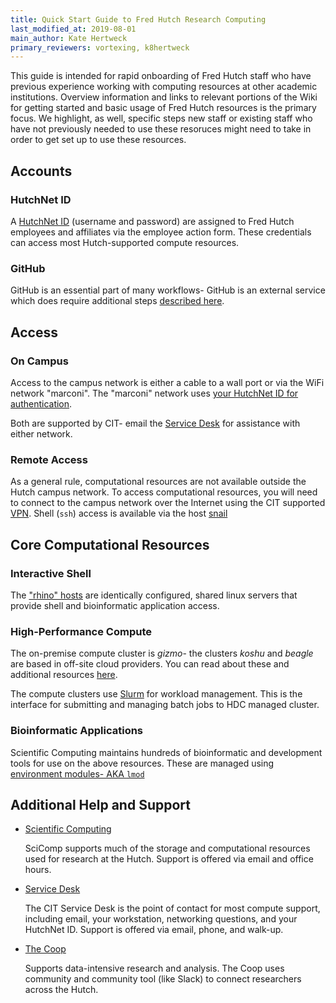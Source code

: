 ```yaml
---
title: Quick Start Guide to Fred Hutch Research Computing
last_modified_at: 2019-08-01
main_author: Kate Hertweck
primary_reviewers: vortexing, k8hertweck
---
```


This guide is intended for rapid onboarding of Fred Hutch staff who have previous experience working with computing resources at other academic institutions.  Overview information and links to relevant portions of the Wiki for getting started and basic usage of Fred Hutch resources is the primary focus. We highlight, as well, specific steps new staff or existing staff who have not previously needed to use these resoruces might need to take in order to get set up to use these resources.

## Accounts

### HutchNet ID

A [HutchNet ID](https://sciwiki.fredhutch.org/scicomputing/access_credentials/#hutchnet-id)  (username and password) are assigned to Fred Hutch employees and affiliates via the employee action form.  These credentials can access most Hutch-supported compute resources.

### GitHub

GitHub is an essential part of many workflows- GitHub is an external service which does require additional steps [described here](https://sciwiki.fredhutch.org/scicomputing/access_credentials/#githubcom).

## Access

### On Campus

Access to the campus network is either a cable to a wall port or via the WiFi network "marconi".  The "marconi" network uses [your HutchNet ID for authentication](https://centernet.fredhutch.org/cn/u/center-it/help-desk/connecting-to-wifi.html).

Both are supported by CIT- email the [Service Desk](https://centernet.fredhutch.org/cn/u/center-it/help-desk.html) for assistance with either network.

### Remote Access

As a general rule, computational resources are not available outside the Hutch campus network.  To access computational resources, you will need to connect to the campus network over the Internet using the CIT supported [VPN](https://centernet.fredhutch.org/cn/u/center-it/help-desk/vpn.html).  Shell (`ssh`) access is available via the host [snail](https://sciwiki.fredhutch.org/scicomputing/access_methods/#ssh-to-snailfhcrcorg)

## Core Computational Resources

### Interactive Shell

The ["rhino" hosts](https://sciwiki.fredhutch.org/compdemos/howtoRhino/#rhino-compute-nodes) are identically configured, shared linux servers that provide shell and bioinformatic application access.

### High-Performance Compute

The on-premise compute cluster is _gizmo_- the clusters _koshu_ and _beagle_ are based in off-site cloud providers.  You can read about these and additional resources [here](https://sciwiki.fredhutch.org/scicomputing/compute_platforms/).

The compute clusters use [Slurm](https://sciwiki.fredhutch.org/scicomputing/compute_jobs/) for workload management. This is the interface for submitting and managing batch jobs to HDC managed cluster.

### Bioinformatic Applications

Scientific Computing maintains hundreds of bioinformatic and development tools for use on the above resources.  These are managed using [environment modules- AKA `lmod`](https://sciwiki.fredhutch.org/scicomputing/compute_environments/#environment-modules)

## Additional Help and Support

 - [Scientific Computing](https://centernet.fredhutch.org/cn/u/hdc/scicomp.html)

     SciComp supports much of the storage and computational resources used
     for research at the Hutch.  Support is offered via email and
     office hours.

 - [Service Desk](https://centernet.fredhutch.org/cn/u/center-it/help-desk.html)

     The CIT Service Desk is the point of contact for most compute support,
     including email, your workstation, networking questions, and your HutchNet
     ID.  Support is offered via email, phone, and walk-up.

 - [The Coop](https://research.fhcrc.org/coop/en.html)
 
     Supports data-intensive research and analysis.  The Coop uses community
     and community tool (like Slack) to connect researchers across the Hutch.

